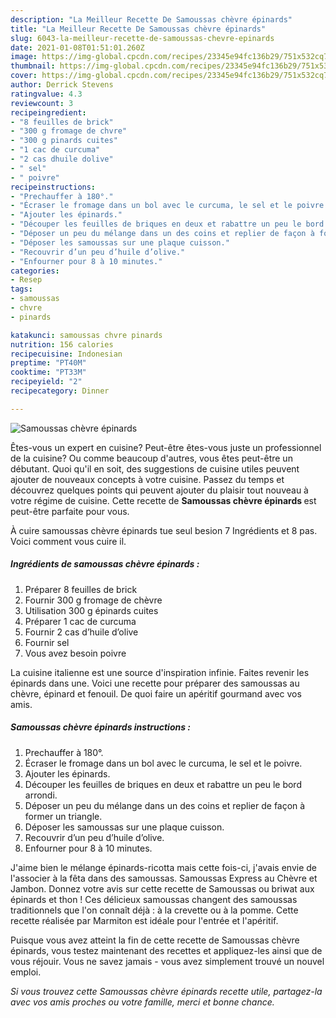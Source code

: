 ```yaml
---
description: "La Meilleur Recette De Samoussas chèvre épinards"
title: "La Meilleur Recette De Samoussas chèvre épinards"
slug: 6043-la-meilleur-recette-de-samoussas-chevre-epinards
date: 2021-01-08T01:51:01.260Z
image: https://img-global.cpcdn.com/recipes/23345e94fc136b29/751x532cq70/samoussas-chevre-epinards-photo-principale-de-la-recette.jpg
thumbnail: https://img-global.cpcdn.com/recipes/23345e94fc136b29/751x532cq70/samoussas-chevre-epinards-photo-principale-de-la-recette.jpg
cover: https://img-global.cpcdn.com/recipes/23345e94fc136b29/751x532cq70/samoussas-chevre-epinards-photo-principale-de-la-recette.jpg
author: Derrick Stevens
ratingvalue: 4.3
reviewcount: 3
recipeingredient:
- "8 feuilles de brick"
- "300 g fromage de chvre"
- "300 g pinards cuites"
- "1 cac de curcuma"
- "2 cas dhuile dolive"
- " sel"
- " poivre"
recipeinstructions:
- "Prechauffer à 180°."
- "Écraser le fromage dans un bol avec le curcuma, le sel et le poivre."
- "Ajouter les épinards."
- "Découper les feuilles de briques en deux et rabattre un peu le bord arrondi."
- "Déposer un peu du mélange dans un des coins et replier de façon à former un triangle."
- "Déposer les samoussas sur une plaque cuisson."
- "Recouvrir d’un peu d’huile d’olive."
- "Enfourner pour 8 à 10 minutes."
categories:
- Resep
tags:
- samoussas
- chvre
- pinards

katakunci: samoussas chvre pinards 
nutrition: 156 calories
recipecuisine: Indonesian
preptime: "PT40M"
cooktime: "PT33M"
recipeyield: "2"
recipecategory: Dinner

---
```



![Samoussas chèvre épinards](https://img-global.cpcdn.com/recipes/23345e94fc136b29/751x532cq70/samoussas-chevre-epinards-photo-principale-de-la-recette.jpg)

Êtes-vous un expert en cuisine? Peut-être êtes-vous juste un professionnel de la cuisine? Ou comme beaucoup d'autres, vous êtes peut-être un débutant. Quoi qu'il en soit, des suggestions de cuisine utiles peuvent ajouter de nouveaux concepts à votre cuisine. Passez du temps et découvrez quelques points qui peuvent ajouter du plaisir tout nouveau à votre régime de cuisine. Cette recette de <strong> Samoussas chèvre épinards </strong> est peut-être parfaite pour vous.

<!--inarticleads1-->

À cuire samoussas chèvre épinards tue seul besion 7 Ingrédients et 8 pas. Voici comment vous cuire il.

##### Ingrédients de samoussas chèvre épinards :

1. Préparer 8 feuilles de brick
1. Fournir 300 g fromage de chèvre
1. Utilisation 300 g épinards cuites
1. Préparer 1 cac de curcuma
1. Fournir 2 cas d’huile d’olive
1. Fournir  sel
1. Vous avez besoin  poivre


La cuisine italienne est une source d&#39;inspiration infinie. Faites revenir les épinards dans une. Voici une recette pour préparer des samoussas au chèvre, épinard et fenouil. De quoi faire un apéritif gourmand avec vos amis. 

<!--inarticleads2-->

##### Samoussas chèvre épinards instructions :

1. Prechauffer à 180°.
1. Écraser le fromage dans un bol avec le curcuma, le sel et le poivre.
1. Ajouter les épinards.
1. Découper les feuilles de briques en deux et rabattre un peu le bord arrondi.
1. Déposer un peu du mélange dans un des coins et replier de façon à former un triangle.
1. Déposer les samoussas sur une plaque cuisson.
1. Recouvrir d’un peu d’huile d’olive.
1. Enfourner pour 8 à 10 minutes.


J&#39;aime bien le mélange épinards-ricotta mais cette fois-ci, j&#39;avais envie de l&#39;associer à la fêta dans des samoussas. Samoussas Express au Chèvre et Jambon. Donnez votre avis sur cette recette de Samoussas ou briwat aux épinards et thon ! Ces délicieux samoussas changent des samoussas traditionnels que l&#39;on connaît déjà : à la crevette ou à la pomme. Cette recette réalisée par Marmiton est idéale pour l&#39;entrée et l&#39;apéritif. 

<!--inarticleads1-->

<p>
Puisque vous avez atteint la fin de cette recette de Samoussas chèvre épinards, vous testez maintenant des recettes et appliquez-les ainsi que de vous réjouir. Vous ne savez jamais - vous avez simplement trouvé un nouvel emploi.
</p>

<p>
<i>Si vous trouvez cette Samoussas chèvre épinards recette utile, partagez-la avec vos amis proches ou votre famille, merci et bonne chance.</i>
</p>
